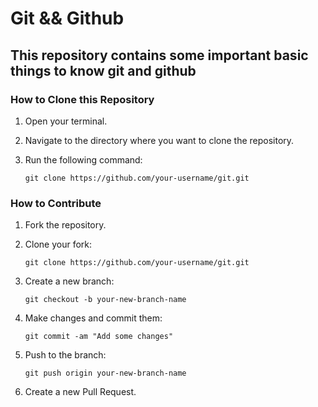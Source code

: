 # Git && Github

## This repository contains some important basic things to know git and github

### How to Clone this Repository

1. Open your terminal.
2. Navigate to the directory where you want to clone the repository.
3. Run the following command:

   ```
   git clone https://github.com/your-username/git.git
   ```

### How to Contribute

1. Fork the repository.
2. Clone your fork:

   ```
   git clone https://github.com/your-username/git.git
   ```

3. Create a new branch:

   ```
   git checkout -b your-new-branch-name
   ```

4. Make changes and commit them:

   ```
   git commit -am "Add some changes"
   ```

5. Push to the branch:

   ```
   git push origin your-new-branch-name
   ```

6. Create a new Pull Request.
